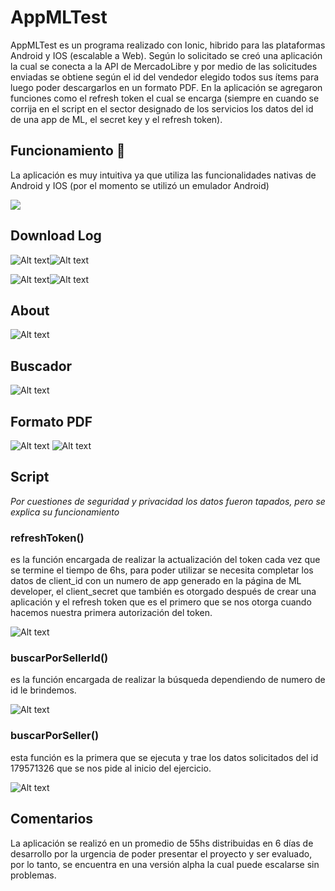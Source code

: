 # AppMLTest
AppMLTest es un programa realizado con Ionic, hibrido para las plataformas Android y IOS (escalable a Web). Según lo solicitado se creó una aplicación la cual se conecta a la API de MercadoLibre y por medio de las solicitudes enviadas se obtiene según el id del vendedor elegido todos sus ítems para luego poder descargarlos en un formato PDF. 
En la aplicación se agregaron funciones como el refresh token el cual se encarga (siempre en cuando se corrija en el script en el sector designado de los servicios los datos del id de una app de ML, el secret key y el refresh token).

## Funcionamiento 🚀
La aplicación es muy intuitiva ya que utiliza las funcionalidades nativas de Android y IOS (por el momento se utilizó un emulador Android) 

![](https://github.com/TazMania-Git/AppMLTest/blob/main/src/assets/AppMLTest.gif)

## Download Log

![Alt text](https://github.com/TazMania-Git/AppMLTest/blob/main/src/assets/Captura1.PNG?raw=true)![Alt text](https://github.com/TazMania-Git/AppMLTest/blob/main/src/assets/Captura2.PNG?raw=true)


![Alt text](https://github.com/TazMania-Git/AppMLTest/blob/main/src/assets/Captura3.PNG?raw=true)![Alt text](https://github.com/TazMania-Git/AppMLTest/blob/main/src/assets/Captura4.PNG?raw=true)

## About

![Alt text](https://github.com/TazMania-Git/AppMLTest/blob/main/src/assets/Captura5.PNG?raw=true)

## Buscador

![Alt text](https://github.com/TazMania-Git/AppMLTest/blob/main/src/assets/Captura6.PNG?raw=true)

## Formato PDF

![Alt text](https://github.com/TazMania-Git/AppMLTest/blob/main/src/assets/PDF1.jpg?raw=true)
![Alt text](https://github.com/TazMania-Git/AppMLTest/blob/main/src/assets/PDF2.jpg?raw=true)

## Script

_Por cuestiones de seguridad y privacidad los datos fueron tapados, pero se explica su funcionamiento_

### refreshToken()

es la función encargada de realizar la actualización del token cada vez que se termine el tiempo de 6hs, para poder utilizar se necesita completar los datos de client_id con un numero de app generado en la página de ML developer, el client_secret que también es otorgado después de crear una aplicación y el refresh token que es el primero que se nos otorga cuando hacemos nuestra primera autorización del token.

![Alt text](https://github.com/TazMania-Git/AppMLTest/blob/main/src/assets/refresh.jpg?raw=true)

### buscarPorSellerId()

es la función encargada de realizar la búsqueda dependiendo de numero de id le brindemos. 

![Alt text](https://github.com/TazMania-Git/AppMLTest/blob/main/src/assets/buscarPorSellerId.jpg?raw=true)

### buscarPorSeller()

esta función es la primera que se ejecuta y trae los datos solicitados del id 179571326 que se nos pide al inicio del ejercicio.

![Alt text](https://github.com/TazMania-Git/AppMLTest/blob/main/src/assets/buscarPorSeller.jpg?raw=true)

## Comentarios

La aplicación se realizó en un promedio de 55hs distribuidas en 6 días de desarrollo por la urgencia de poder presentar el proyecto y ser evaluado, por lo tanto, se encuentra en una versión alpha la cual puede escalarse sin problemas.




